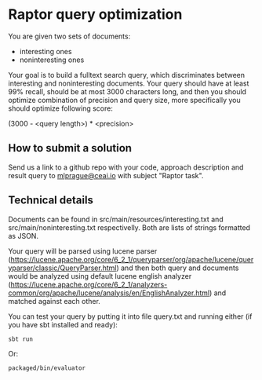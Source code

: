 # Raptor query optimization

You are given two sets of documents:
* interesting ones
* noninteresting ones

Your goal is to build a fulltext search query, which discriminates between interesting and noninteresting documents. Your query should have at least 99% recall, should be at most 3000 characters long, and then you should optimize combination of precision and query size, more specifically you should optimize following score:

(3000 - \<query length\>) * \<precision\>

## How to submit a solution

Send us a link to a github repo with your code, approach description and result query to mlprague@ceai.io with subject "Raptor task".

## Technical details

Documents can be found in src/main/resources/interesting.txt and src/main/noninteresting.txt respectivelly. Both are lists of strings formatted as JSON.

Your query will be parsed using lucene parser (https://lucene.apache.org/core/6_2_1/queryparser/org/apache/lucene/queryparser/classic/QueryParser.html) and then both query and documents would be analyzed
using default lucene english analyzer
(https://lucene.apache.org/core/6_2_1/analyzers-common/org/apache/lucene/analysis/en/EnglishAnalyzer.html)
and matched against each other.

You can test your query by putting it into file query.txt and running either (if you have sbt
installed and ready):

`sbt run`

Or:

`packaged/bin/evaluator`
